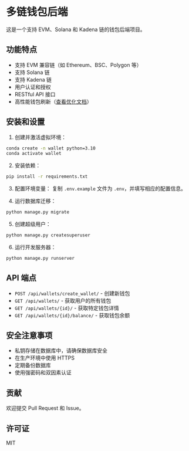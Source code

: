 # 多链钱包后端

这是一个支持 EVM、Solana 和 Kadena 链的钱包后端项目。

## 功能特点

- 支持 EVM 兼容链（如 Ethereum、BSC、Polygon 等）
- 支持 Solana 链
- 支持 Kadena 链
- 用户认证和授权
- RESTful API 接口
- 高性能钱包刷新（[查看优化文档](docs/evm_refresh_optimization.md)）

## 安装和设置

1. 创建并激活虚拟环境：
```bash
conda create -n wallet python=3.10
conda activate wallet
```

2. 安装依赖：
```bash
pip install -r requirements.txt
```

3. 配置环境变量：
复制 `.env.example` 文件为 `.env`，并填写相应的配置信息。

4. 运行数据库迁移：
```bash
python manage.py migrate
```

5. 创建超级用户：
```bash
python manage.py createsuperuser
```

6. 运行开发服务器：
```bash
python manage.py runserver
```

## API 端点

- `POST /api/wallets/create_wallet/` - 创建新钱包
- `GET /api/wallets/` - 获取用户的所有钱包
- `GET /api/wallets/{id}/` - 获取特定钱包详情
- `GET /api/wallets/{id}/balance/` - 获取钱包余额

## 安全注意事项

- 私钥存储在数据库中，请确保数据库安全
- 在生产环境中使用 HTTPS
- 定期备份数据库
- 使用强密码和双因素认证

## 贡献

欢迎提交 Pull Request 和 Issue。

## 许可证

MIT